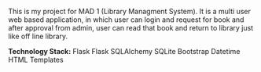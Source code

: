 This is my project for MAD 1 (Library Managment System). It is a multi user web based application, in which user can login and request for book and after approval from admin, 
user can read that book and return to library just like off line library.

**Technology Stack:**
  Flask
  Flask SQLAlchemy
  SQLite
  Bootstrap
  Datetime
  HTML Templates
